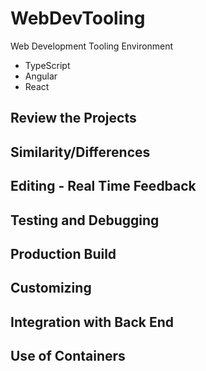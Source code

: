 # WebDevTooling
Web Development Tooling Environment

- TypeScript
- Angular
- React

## Review the Projects

## Similarity/Differences

## Editing - Real Time Feedback

## Testing and Debugging

## Production Build

## Customizing

## Integration with Back End

## Use of Containers


